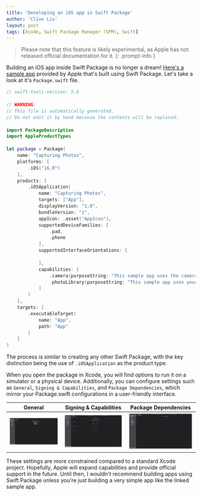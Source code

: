 ```yaml
---
title: 'Developing an iOS app in Swift Package'
author: 'Clive Liu'
layout: post
tags: [Xcode, Swift Package Manager (SPM), Swift]
---
```


> Please note that this feature is likely experimental, as Apple has not released official documentation for it.
{: .prompt-info }

Building an iOS app inside Swift Package is no longer a dream! [Here's a sample app](https://developer.apple.com/tutorials/sample-apps/capturingphotos-camerapreview) provided by Apple that's built using Swift Package. Let's take a look at it's `Package.swift` file.

```swift
// swift-tools-version: 5.6

// WARNING:
// This file is automatically generated.
// Do not edit it by hand because the contents will be replaced.

import PackageDescription
import AppleProductTypes

let package = Package(
    name: "Capturing Photos",
    platforms: [
        .iOS("16.0")
    ],
    products: [
        .iOSApplication(
            name: "Capturing Photos",
            targets: ["App"],
            displayVersion: "1.0",
            bundleVersion: "1",
            appIcon: .asset("AppIcon"),
            supportedDeviceFamilies: [
                .pad,
                .phone
            ],
            supportedInterfaceOrientations: [

            ],
            capabilities: [
                .camera(purposeString: "This sample app uses the camera."),
                .photoLibrary(purposeString: "This sample app uses your photo library.")
            ]
        )
    ],
    targets: [
        .executableTarget(
            name: "App",
            path: "App"
        )
    ]
)
```
The process is similar to creating any other Swift Package, with the key distinction being the use of `.iOSApplication` as the product type.

When you open the package in Xcode, you will find options to run it on a simulator or a physical device. Additionally, you can configure settings such as `General`, `Signing & Capabilities`, and `Package Dependencies`, which mirror your Package.swift configurations in a user-friendly interface.

| General                                                                   | Signing & Capabilities                                                                     | Package Dependencies                                                                   |
| ------------------------------------------------------------------------- | ------------------------------------------------------------------------------------------ | -------------------------------------------------------------------------------------- |
| ![](../assets/2025/01/developing-an-ios-app-in-swift-package/general.jpg) | ![](../assets/2025/01/developing-an-ios-app-in-swift-package/signing-and-capabilities.jpg) | ![](../assets/2025/01/developing-an-ios-app-in-swift-package/package-dependencies.jpg) |

These settings are more constrained compared to a standard Xcode project. Hopefully, Apple will expand capabilities and provide official support in the future. Until then, I wouldn't recommend building apps using Swift Package unless you're just building a very simple app like the linked sample app. 




